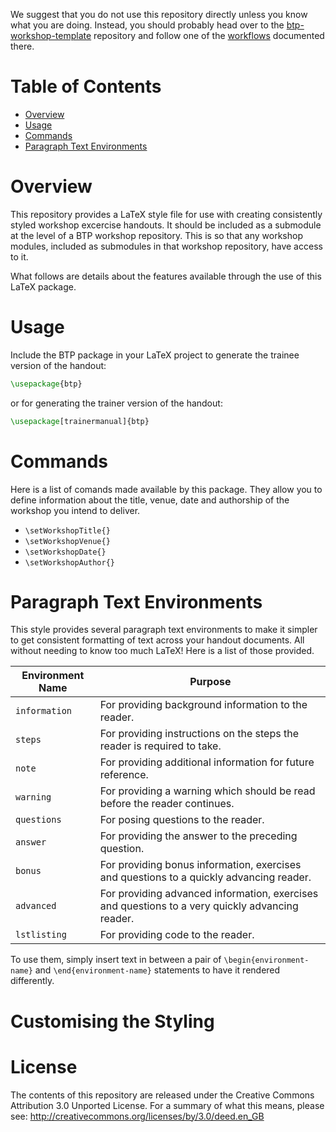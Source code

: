 We suggest that you do not use this repository directly unless you know what you are doing. Instead, you should 
probably head over to the [btp-workshop-template](https://github.com/BPA-CSIRO-Workshops/btp-workshop-template)
repository and follow one of the
[workflows](https://github.com/BPA-CSIRO-Workshops/btp-workshop-template#general-workflows) documented there.

Table of Contents
=================
<!-- toc -->
* [Overview](#overview)
* [Usage](#usage)
* [Commands](#commands)
* [Paragraph Text Environments](#paragraph-text-environments)

<!-- toc stop -->

Overview
========

This repository provides a LaTeX style file for use with creating consistently styled workshop excercise handouts. It
should be included as a submodule at the level of a BTP workshop repository. This is so that any workshop modules,
included as submodules in that workshop repository, have access to it.

What follows are details about the features available through the use of this LaTeX package.

Usage
=====

Include the BTP package in your LaTeX project to generate the trainee version of the handout:

```latex
\usepackage{btp}
```

or for generating the trainer version of the handout:

```latex
\usepackage[trainermanual]{btp}
```

Commands
========

Here is a list of comands made available by this package. They allow you to define information
about the title, venue, date and authorship of the workshop you intend to deliver.

  * ```\setWorkshopTitle{}```
  * ```\setWorkshopVenue{}```
  * ```\setWorkshopDate{}```
  * ```\setWorkshopAuthor{}```


Paragraph Text Environments
===========================

This style provides several paragraph text environments to make it simpler to get consistent formatting
of text across your handout documents. All without needing to know too much LaTeX! Here is a list of those
provided. 

| Environment Name   | Purpose |
| ------------------ | ------- |
| `information`      | For providing background information to the reader. |
| `steps`            | For providing instructions on the steps the reader is required to take. |
| `note`             | For providing additional information for future reference. |
| `warning`          | For providing a warning which should be read before the reader continues. |
| `questions`        | For posing questions to the reader. |
| `answer`           | For providing the answer to the preceding question. |
| `bonus`            | For providing bonus information, exercises and questions to a quickly advancing reader. |
| `advanced`         | For providing advanced information, exercises and questions to a very quickly advancing reader. |
| `lstlisting`       | For providing code to the reader. |

To use them, simply insert text in between a pair of `\begin{environment-name}` and `\end{environment-name}` statements to have it rendered differently.

Customising the Styling
=======================


License
=======
The contents of this repository are released under the Creative Commons
Attribution 3.0 Unported License. For a summary of what this means,
please see:
http://creativecommons.org/licenses/by/3.0/deed.en_GB
